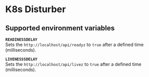 # K8s Disturber

## Supported environment variables

**`READINESSDELAY`**  
Sets the `http://localhost/api/readyz` to `true` after a defined time (milliseconds).

**`LIVENESSSDELAY`**  
Sets the `http://localhost/api/livez` to `true` after a defined time (milliseconds).
